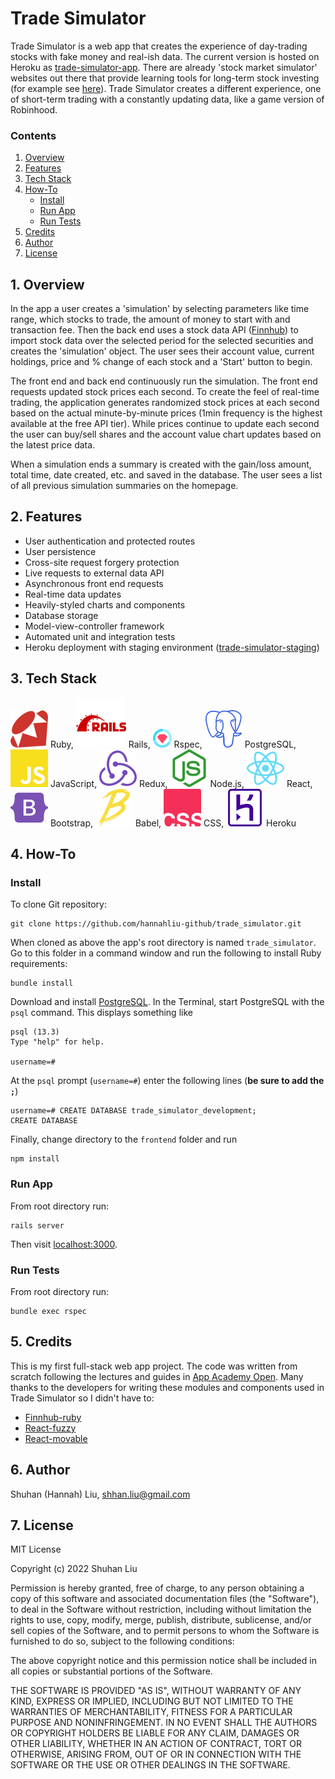 # Trade Simulator

Trade Simulator is a web app that creates the experience of day-trading stocks with fake money and real-ish data. The current version is hosted on Heroku as [trade-simulator-app](https://trade-simulator-app.herokuapp.com/#/). There are already 'stock market simulator' websites out there that provide learning tools for long-term stock investing (for example see [here](https://corporatefinanceinstitute.com/resources/knowledge/trading-investing/three-best-stock-simulators/)). Trade Simulator creates a different experience, one of short-term trading with a constantly updating data, like a game version of Robinhood. 

### Contents
1. [Overview](#overview)
2. [Features](#features)
3. [Tech Stack](#tech_stack)
4. [How-To](#how_to)
	- [Install](#install)
	- [Run App](#run_app)
	- [Run Tests](#run_tests)
5. [Credits](#credits)
6. [Author](#author)
7. [License](#license)

<a id="overview"></a>
## 1. Overview

In the app a user creates a 'simulation' by selecting parameters like time range, which stocks to trade, the amount of money to start with and transaction fee. Then the back end uses a stock data API ([Finnhub](https://finnhub.io/)) to import stock data over the selected period for the selected securities and creates the 'simulation' object. The user sees their account value, current holdings, price and % change of each stock and a 'Start' button to begin.

The front end and back end continuously run the simulation. The front end requests updated stock prices each second. To create the feel of real-time trading, the application generates randomized stock prices at each second based on the actual minute-by-minute prices  (1min frequency is the highest available at the free API tier). While prices continue to update each second the user can buy/sell shares and the account value chart updates based on the latest price data.

When a simulation ends a summary is created with the gain/loss amount, total time, date created, etc. and saved in the database. The user sees a list of all previous simulation summaries on the homepage.
 
 
<a id="features"></a>
## 2. Features

- User authentication and protected routes
- User persistence
- Cross-site request forgery protection
- Live requests to external data API
- Asynchronous front end requests
- Real-time data updates
- Heavily-styled charts and components
- Database storage
- Model-view-controller framework
- Automated unit and integration tests
- Heroku deployment with staging environment ([trade-simulator-staging](https://trade-simulator-staging.herokuapp.com/#/login))

<a id="teck_stack"></a>
## 3. Tech Stack

![Ruby](icons/ruby.svg) Ruby,
![Ruby on Rails](icons/rubyonrails.svg) Rails,
<img src="icons/rspec.png" height="30px" width="30px"> Rspec,
![PostgreSQL](icons/postgresql.svg) PostgreSQL,
![JavaScript](icons/javascript.svg) JavaScript,
![Redux](icons/redux.svg) Redux,
![Node.js](icons/nodedotjs.svg) Node.js,
![React](icons/react.svg) React,
![Boostrap](icons/bootstrap.svg) Bootstrap,
![Babel](icons/babel.svg) Babel,
![CSS](icons/csswizardry.svg) CSS,
![Heroku](icons/heroku.svg) Heroku


<a id="how_to"></a>
## 4. How-To

<a id="install"></a>
### Install

To clone Git repository:

	git clone https://github.com/hannahliu-github/trade_simulator.git

When cloned as above the app's root directory is named `trade_simulator`. Go to this folder in a command window and run the following to install Ruby requirements:

	bundle install

Download and install [PostgreSQL](https://www.postgresql.org/). In the Terminal, start PostgreSQL with the `psql` command. This displays something like

	psql (13.3)
	Type "help" for help.

	username=# 
	
At the `psql` prompt (`username=#`) enter the following lines (**be sure to add the `;`**)

	username=# CREATE DATABASE trade_simulator_development;
	CREATE DATABASE

Finally, change directory to the `frontend` folder and run

	npm install

<a id="run_app"></a>
### Run App
From root directory run:

	rails server

Then visit [localhost:3000](http://localhost:3000/).

<a id="run_tests"></a>
### Run Tests

From root directory run:

	bundle exec rspec

<a id="credits"></a>
## 5. Credits

This is my first full-stack web app project. The code was written from scratch following the lectures and guides in [App Academy Open](https://www.appacademy.io/course/app-academy-open). Many thanks to the developers for writing these modules and components used in Trade Simulator so I didn't have to:

- [Finnhub-ruby](https://github.com/Finnhub-Stock-API/finnhub-ruby)
- [React-fuzzy](https://www.npmjs.com/package/react-fuzzy)
- [React-movable](https://www.npmjs.com/package/react-movable)


<a id="author"></a>
## 6. Author

Shuhan (Hannah) Liu, [shhan.liu@gmail.com](mailto:shhan.liu@gmail.com)

<a id="license"></a>
## 7. License

MIT License

Copyright (c) 2022 Shuhan Liu

Permission is hereby granted, free of charge, to any person obtaining a copy
of this software and associated documentation files (the "Software"), to deal
in the Software without restriction, including without limitation the rights
to use, copy, modify, merge, publish, distribute, sublicense, and/or sell
copies of the Software, and to permit persons to whom the Software is
furnished to do so, subject to the following conditions:

The above copyright notice and this permission notice shall be included in all
copies or substantial portions of the Software.

THE SOFTWARE IS PROVIDED "AS IS", WITHOUT WARRANTY OF ANY KIND, EXPRESS OR
IMPLIED, INCLUDING BUT NOT LIMITED TO THE WARRANTIES OF MERCHANTABILITY,
FITNESS FOR A PARTICULAR PURPOSE AND NONINFRINGEMENT. IN NO EVENT SHALL THE
AUTHORS OR COPYRIGHT HOLDERS BE LIABLE FOR ANY CLAIM, DAMAGES OR OTHER
LIABILITY, WHETHER IN AN ACTION OF CONTRACT, TORT OR OTHERWISE, ARISING FROM,
OUT OF OR IN CONNECTION WITH THE SOFTWARE OR THE USE OR OTHER DEALINGS IN THE
SOFTWARE.
